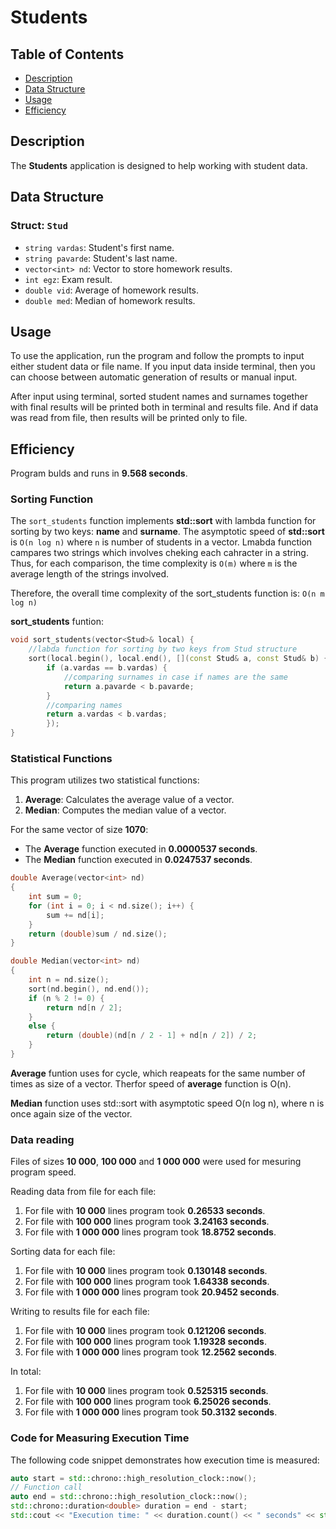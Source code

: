 # Students

## Table of Contents
- [Description](#description)
- [Data Structure](#data-structure)
- [Usage](#usage)
- [Efficiency](#efficiency)

## Description
The **Students** application is designed to help working with student data.

## Data Structure
### Struct: `Stud`
- `string vardas`: Student's first name.
- `string pavarde`: Student's last name.
- `vector<int> nd`: Vector to store homework results.
- `int egz`: Exam result.
- `double vid`: Average of homework results.
- `double med`: Median of homework results.

## Usage
To use the application, run the program and follow the prompts to input either student data or file name. If you input data inside terminal, then you can choose between automatic generation of results or manual input.

After input using terminal, sorted student names and surnames together with final results will be printed both in terminal and results file. And if data was read from file, then results will be printed only to file.

## Efficiency

Program bulds and runs in **9.568 seconds**.

### Sorting Function
The `sort_students` function implements **std::sort** with lambda function for sorting by two keys: **name** and **surname**. The asymptotic speed of **std::sort** is `O(n log n)` where `n` is number of students in a vector. Lmabda function campares two strings which involves cheking each cahracter in a string. Thus, for each comparison, the time complexity is `O(m)` where `m` is the average length of the strings involved.

Therefore, the overall time complexity of the sort_students function is: `O(n m log n)`

**sort_students** funtion:
```cpp
void sort_students(vector<Stud>& local) {
	//labda function for sorting by two keys from Stud structure
	sort(local.begin(), local.end(), [](const Stud& a, const Stud& b) {
		if (a.vardas == b.vardas) {
			//comparing surnames in case if names are the same
			return a.pavarde < b.pavarde;
		}
		//comparing names
		return a.vardas < b.vardas;
		});
}
```

### Statistical Functions
This program utilizes two statistical functions:
1. **Average**: Calculates the average value of a vector.
2. **Median**: Computes the median value of a vector.

For the same vector of size **1070**:
- The **Average** function executed in **0.0000537 seconds**.
- The **Median** function executed in **0.0247537 seconds**.

```cpp
double Average(vector<int> nd)
{
	int sum = 0;
	for (int i = 0; i < nd.size(); i++) {
		sum += nd[i];
	}
	return (double)sum / nd.size();
}

double Median(vector<int> nd)
{
	int n = nd.size();
	sort(nd.begin(), nd.end());
	if (n % 2 != 0) {
		return nd[n / 2];
	}
	else {
		return (double)(nd[n / 2 - 1] + nd[n / 2]) / 2;
	}
}
```

**Average** funtion uses for cycle, which reapeats for the same number of times as size of a vector. Therfor speed of **average** function is O(n).

**Median** function uses std::sort with asymptotic speed O(n log n), where n is once again size of the vector.

### Data reading
Files of sizes **10 000**, **100 000**  and **1 000 000** were used for mesuring program speed.

Reading data from file for each file:
1. For file with **10 000** lines program took **0.26533 seconds**.
2. For file with **100 000** lines program took **3.24163 seconds**.
3. For file with **1 000 000** lines program took **18.8752 seconds**.

Sorting data for each file:
1. For file with **10 000** lines program took **0.130148 seconds**.
2. For file with **100 000** lines program took **1.64338 seconds**.
3. For file with **1 000 000** lines program took **20.9452 seconds**.

Writing to results file for each file:
1. For file with **10 000** lines program took **0.121206 seconds**.
2. For file with **100 000** lines program took **1.19328 seconds**.
3. For file with **1 000 000** lines program took **12.2562 seconds**.

In total:
1. For file with **10 000** lines program took **0.525315 seconds**.
2. For file with **100 000** lines program took **6.25026 seconds**.
3. For file with **1 000 000** lines program took **50.3132 seconds**.

### Code for Measuring Execution Time
The following code snippet demonstrates how execution time is measured:

```cpp
auto start = std::chrono::high_resolution_clock::now();
// Function call
auto end = std::chrono::high_resolution_clock::now();
std::chrono::duration<double> duration = end - start;
std::cout << "Execution time: " << duration.count() << " seconds" << std::endl;
```
